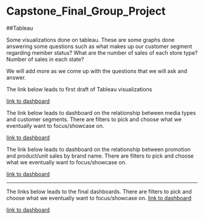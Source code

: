 # Capstone_Final_Group_Project

##Tableau 

Some visualizations done on tableau. These are some graphs done answering some questions such as what makes up our customer segment regarding member status? What are the number of sales of each store type? Number of sales in each state? 

We will add more as we come up with the questions that we will ask and answer. 

The link below leads to first draft of Tableau visualizations


[link to dashboard](https://public.tableau.com/app/profile/carlos2209/viz/FinalProjectDashboard-CustomerandStoreData/FinalProjectDashboard?publish=yes)



The link below leads to dashboard on the relationship between media types and customer segments. There are filters to pick and choose what we eventually want to focus/showcase on. 


[link to dashboard](https://public.tableau.com/app/profile/carlos2209/viz/RelationshipBetweenMediaTypesandCustomerSegments/RelationshipBetweenMediaTypesandCustomerSegments?publish=yes)






The link below leads to dashboard on the relationship between promotion and product/unit sales by brand name. There are filters to pick and choose what we eventually want to focus/showcase on. 




[link to dashboard](https://public.tableau.com/app/profile/carlos2209/viz/RelationshipBetweenPromotionandUnitSalesbyBrands/RelationshipBetweenPromotionandUnitSalesbyBrands?publish=yes)

---------------------------------------------------------------------------------------


The links below leads to the final dashboards.  There are filters to pick and choose what we eventually want to focus/showcase on. 
[link to dashboard](https://public.tableau.com/app/profile/carlos2209/viz/CorrelationBetweenStoreSalesandPromotionCost/CorrelationBetweenStoreSalesandPromotionCost?publish=yes)




[link to dashboard](https://public.tableau.com/app/profile/carlos2209/viz/CustomerDemographicsfinaldashboard/CustomerDemographicsfinaldashboard?publish=yes)





